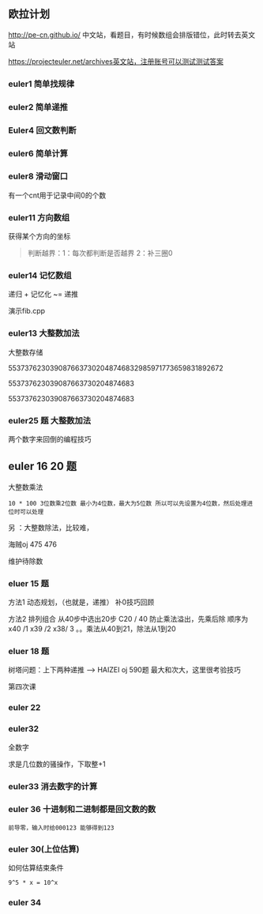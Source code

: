## 欧拉计划

http://pe-cn.github.io/ 中文站，看题目，有时候数组会排版错位，此时转去英文站

https://projecteuler.net/archives英文站，注册账号可以测试测试答案

### euler1 简单找规律



### euler2 简单递推



### Euler4 回文数判断



### euler6  简单计算



### euler8 滑动窗口

有一个cnt用于记录中间0的个数



### euler11 方向数组

获得某个方向的坐标

> 判断越界：1：每次都判断是否越界 2：补三圈0

### euler14 记忆数组

递归 + 记忆化 ~= 递推

演示fib.cpp

### euler13 大整数加法

大整数存储

5537376230390876637302048746832985971773659831892672

553737623039087663730204874683

553737623039087663730204874683



### euler25 题 大整数加法

两个数字来回倒的编程技巧

## euler 16 20 题

大整数乘法

```
10 * 100 3位数乘2位数 最小为4位数，最大为5位数 所以可以先设置为4位数，然后处理进位时可以处理
```


另 ：大整数除法，比较难，

海贼oj 475 476

维护待除数

### eluer 15 题

方法1 动态规划，（也就是，递推）  补0技巧回顾

方法2  排列组合 从40步中选出20步 C20 / 40   防止乘法溢出，先乘后除  顺序为 x40 /1    x39 /2    x38/ 3 。。乘法从40到21，除法从1到20

### eluer 18 题

树塔问题：上下两种递推 —> HAIZEI oj  590题 最大和次大，这里很考验技巧

第四次课

### euler 22



### euler32

全数字

求是几位数的骚操作，下取整+1



### euler33 消去数字的计算





### euler 36 十进制和二进制都是回文数的数

```
前导零，输入时给000123 能够得到123
```



### euler 30(上位估算)

如何估算结束条件

```
9^5 * x = 10^x
```



### euler 34 